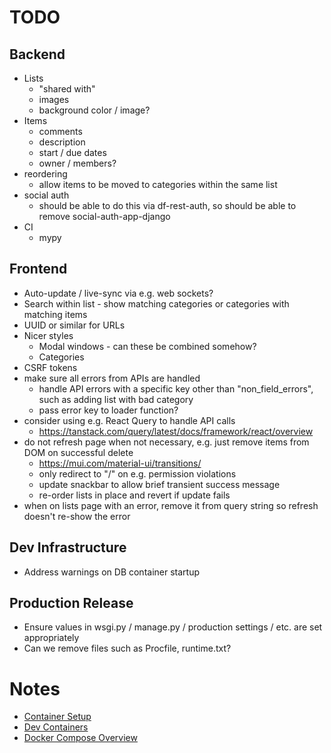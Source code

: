 # TODO

## Backend
* Lists
    * "shared with"
    * images
    * background color / image?
* Items
    * comments
    * description
    * start / due dates
    * owner / members?
* reordering
    * allow items to be moved to categories within the same list
* social auth
    * should be able to do this via df-rest-auth, so should be able to remove social-auth-app-django
* CI
    * mypy

## Frontend
* Auto-update / live-sync via e.g. web sockets?
* Search within list - show matching categories or categories with matching items
* UUID or similar for URLs
* Nicer styles
    * Modal windows - can these be combined somehow?
    * Categories
* CSRF tokens
* make sure all errors from APIs are handled
    * handle API errors with a specific key other than "non_field_errors", such as adding list with bad category
    * pass error key to loader function?
* consider using e.g. React Query to handle API calls
    * https://tanstack.com/query/latest/docs/framework/react/overview
* do not refresh page when not necessary, e.g. just remove items from DOM on successful delete
    * https://mui.com/material-ui/transitions/
    * only redirect to "/" on e.g. permission violations
    * update snackbar to allow brief transient success message
    * re-order lists in place and revert if update fails
* when on lists page with an error, remove it from query string so refresh doesn't re-show the error

## Dev Infrastructure
* Address warnings on DB container startup

## Production Release
* Ensure values in wsgi.py / manage.py / production settings / etc. are set appropriately
* Can we remove files such as Procfile, runtime.txt?

# Notes
* [Container Setup](https://testdriven.io/blog/dockerizing-django-with-postgres-gunicorn-and-nginx/)
* [Dev Containers](https://code.visualstudio.com/docs/devcontainers/create-dev-container#_use-docker-compose)
* [Docker Compose Overview](https://docs.docker.com/compose/)
